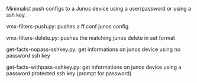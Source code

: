 Minimalist push configs to a Junos device using a user/password or using a ssh key.

vmx-filters-push.py:  pushes a ff.conf junos config

vmx-filters-delete.py: pushes the matching junos delete in set format

get-facts-nopass-sshkey.py: get informations on junos device using no password ssh key

get-facts-withpass-sshkey.py: get informations on junos device using a password protected ssh key (prompt for password)

